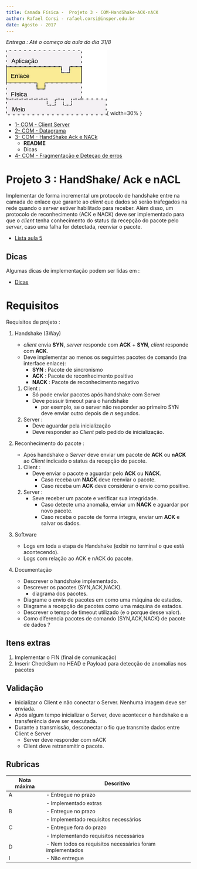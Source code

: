 ```yaml
---
title: Camada Física -  Projeto 3 - COM-HandShake-ACK-nACK
author: Rafael Corsi - rafael.corsi@insper.edu.br
date: Agosto - 2017
---
```


*Entrega : Até o começo da aula do dia 31/8*

![Etapa Atual](doc/etapaAtualPilhaEnlace.png){ width=30% }

- [1- COM - Client Server](https://github.com/Insper/Camada-Fisica-Computacao/tree/master/3-Projetos/1-COM-Client%20Server)
- [2- COM - Datagrama](https://github.com/Insper/Camada-Fisica-Computacao/tree/master/3-Projetos/2-COM-Datagrama)
- [3- COM - HandShake Ack e NACk](https://github.com/Insper/Camada-Fisica-Computacao/tree/master/3-Projetos/3-COM-HandShake-ACK-nACK)
    - **README**
    - Dicas
- [4- COM - Fragmentação e Deteçao de erros](https://github.com/Insper/Camada-Fisica-Computacao/tree/master/3-Projetos/4-COM-Fragmentacao-CheckSum)

# Projeto 3 : HandShake/ Ack e nACL

Implementar de forma incremental um protocolo de handshake entre na camada de enlace que garante ao *client* que dados só serão trafegados na rede quando o *server* estiver habilitado para receber. Além disso, um protocolo de reconhecimento (ACK e NACK) deve ser implementado para que o *client* tenha conhecimento do status da recepção do pacote pelo *server*, caso uma falha for detectada, reenviar o pacote.

- [Lista aula 5](https://github.com/Insper/Camada-Fisica-Computacao/blob/master/2-Aulas/5-HandShake-ACK-NACK/5-Lista-Handshake-Ack-Nack.pdf)

## Dicas

Algumas dicas de implementação podem ser lidas em : 
 
- [Dicas](https://github.com/Insper/Camada-Fisica-Computacao/blob/master/3-Projetos/3-COM-HandShake-ACK-nACK/3-COM-Dicas-HandShake-Ack-Nack.md)
  
# Requisitos

Requisitos de projeto :

1. Handshake (3Way)
    - *client* envia **SYN**, *server* responde com **ACK** + **SYN**, *client* responde com **ACK**.
    - Deve implementar ao menos os seguintes pacotes de comando (na interface enlace):
        - **SYN**  : Pacote de sincronismo 
        - **ACK**  : Pacote de reconhecimento positivo
        - **NACK** : Pacote de reconhecimento negativo
    1. Client :
        - Só pode enviar pacotes após handshake com Server
        - Deve possuir timeout para o handshake 
            - por exemplo, se o server não responder ao primeiro SYN deve enviar outro depois de *n* segundos.
    1. Server :
        - Deve aguardar pela inicialização 
        - Deve responder ao *Client* pelo pedido de inicialização.
1. Reconhecimento do pacote :
    - Após handshake o *Server* deve enviar um pacote de **ACK** ou **nACK** ao *Client* indicado o status da recepção do pacote.
    1. Client :
        - Deve enviar o pacote e aguardar pelo **ACK** ou **NACK**.
            - Caso receba um **NACK** deve reenviar o pacote.
            - Caso receba um **ACK** deve considerar o envio como positivo.
    1. Server :
        - Seve receber um pacote e verificar sua integridade.
            - Caso detecte uma anomalia, enviar um **NACK** e aguardar por novo pacote.
            - Caso receba o pacote de forma integra, enviar um **ACK** e salvar os dados.
1. Software
    - Logs em toda a etapa de Handshake (exibir no terminal o que está acontecendo).
    - Logs com relação ao ACK e nACK do pacote.

1. Documentação
    - Descrever o handshake implementado.
    - Descrever os pacotes (SYN,ACK,NACK).
        - diagrama dos pacotes.
    - Diagrame o envio de pacotes em como uma máquina de estados.
    - Diagrame a recepção de pacotes como uma máquina de estados.
    - Descrever o tempo de timeout utilizado (e o porque desse valor).
    - Como diferencia pacotes de comando (SYN,ACK,NACK) de pacote de dados ?
    
## Itens extras

1. Implementar o FIN (final de comunicação)
1. Inserir CheckSum no HEAD e Payload para detecção de anomalias nos pacotes

## Validação

- Inicializar o Client e não conectar o Server. Nenhuma imagem deve ser enviada.
- Após algum tempo inicializar o Server, deve acontecer o handshake e a transferência deve ser executada.
- Durante a transmissão, desconectar o fio que transmite dados entre Client e Server
    - Server deve responder com nACK
    - Client deve retransmitir o pacote.


## Rubricas

| Nota máxima | Descritivo                                                |
|-------------|-----------------------------------------------------------|
| A           | - Entregue no prazo                                       |
|             | - Implementado extras                                     |
| B           | - Entregue no prazo                                       |
|             | - Implementado requisitos necessários                     |
| C           | - Entregue fora do prazo                                  |
|             | - Implementando requisitos necessários                    |
| D           | - Nem todos os requisitos necessários foram implementados |
| I           | - Não entregue                                            |



